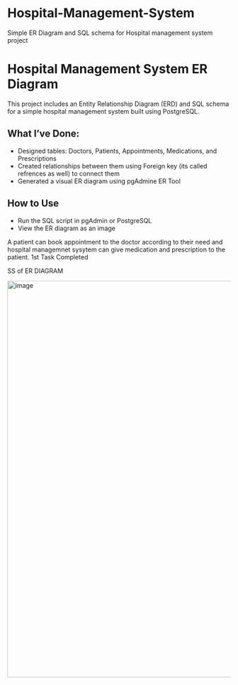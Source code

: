 # Hospital-Management-System
Simple ER Diagram and SQL schema for Hospital management system  project
# Hospital Management System ER Diagram

This project includes an Entity Relationship Diagram (ERD) and SQL schema for a simple hospital management system built using PostgreSQL.

## What I’ve Done:
- Designed tables: Doctors, Patients, Appointments, Medications, and Prescriptions
- Created relationships between them using Foreign key (its called refrences as well) to connect them
- Generated a visual ER diagram using pgAdmine ER Tool

## How to Use
- Run the SQL script in pgAdmin or PostgreSQL
- View the ER diagram  as an image

A patient can book appointment to the doctor according to their need and hospital managemnet sysytem can give medication and prescription to the patient.
1st Task Completed

SS of ER DIAGRAM

<img width="601" height="893" alt="image" src="https://github.com/user-attachments/assets/c33fbe0a-932a-45ca-84b6-32b05e08ba74" />
